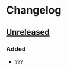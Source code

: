 # Changelog

## [Unreleased]

### Added

- ???

[Unreleased]: https://github.com/eighty4/l3/commits/main
